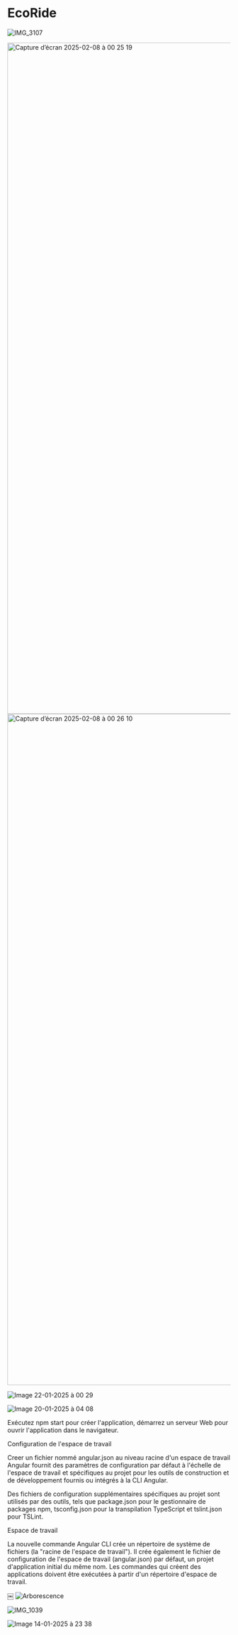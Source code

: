 # EcoRide


![IMG_3107](https://github.com/user-attachments/assets/806890f7-5b48-4464-a5cb-144bffb29886)

<img width="1514" alt="Capture d’écran 2025-02-08 à 00 25 19" src="https://github.com/user-attachments/assets/ed705810-27b9-47fa-8a84-bea1d4e3aa36" />



<img width="1514" alt="Capture d’écran 2025-02-08 à 00 26 10" src="https://github.com/user-attachments/assets/a20796e1-91e0-4fd6-b202-df9c983a6473" />






![Image 22-01-2025 à 00 29](https://github.com/user-attachments/assets/0dded321-7410-47d3-99fa-4376ad2fb77c)


![Image 20-01-2025 à 04 08](https://github.com/user-attachments/assets/20cdcb0d-a761-46f4-ba70-f7daa350044f)



Exécutez  npm start pour créer l'application, démarrez un serveur Web pour ouvrir l'application dans le navigateur.

Configuration de l'espace de travail

Creer un fichier nommé angular.json au niveau racine d'un espace de travail Angular fournit des paramètres de configuration par défaut à l'échelle de l'espace de travail et spécifiques au projet pour les outils de construction et de développement fournis ou intégrés à la CLI Angular.

Des fichiers de configuration supplémentaires spécifiques au projet sont utilisés par des outils, tels que package.json pour le gestionnaire de packages npm, tsconfig.json pour la transpilation TypeScript et tslint.json pour TSLint. 


Espace de travail

La nouvelle commande Angular CLI crée un répertoire de système de fichiers (la "racine de l'espace de travail"). Il crée également le fichier de configuration de l'espace de travail (angular.json)  par défaut, un projet d'application initial du même nom.
Les commandes qui créent des applications  doivent être exécutées à partir d'un répertoire d'espace de travail. 

￼
![Arborescence](https://github.com/user-attachments/assets/65a69952-49c6-43d8-9817-5ef12e9f1db5)

![IMG_1039](https://github.com/user-attachments/assets/83ecffd8-ad52-401c-9c2c-bf69da7f9bd1)

![Image 14-01-2025 à 23 38](https://github.com/user-attachments/assets/5d8b36f1-ee0c-4650-804d-0139b3cf0fc7)


